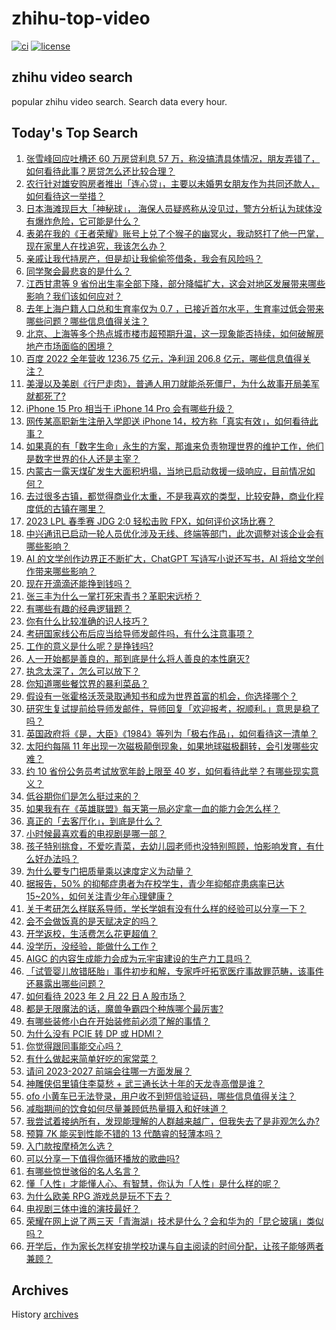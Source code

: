 # zhihu-top-video

[![ci](https://github.com/RyuSeiri/zhihu-top-video/actions/workflows/ci.yml/badge.svg)](https://github.com/RyuSeiri/zhihu-top-video/actions/workflows/ci.yml)
[![license](https://img.shields.io/github/license/RyuSeiri/zhihu-top-video)](https://github.com/RyuSeiri/zhihu-top-video/blob/master/LICENSE)

## zhihu video search

popular zhihu video search. Search data every hour.

## Today's Top Search

<!-- BEGIN -->
<!-- UpdateTime Thu Feb 23 2023 03:11:36 GMT+0800 (China Standard Time) -->

1. [张雪峰回应吐槽还 60 万房贷利息 57 万，称没搞清具体情况，朋友弄错了，如何看待此事？房贷怎么还比较合理？](https://www.zhihu.com/question/585520866)
1. [农行针对雄安购房者推出「连心贷」，主要以未婚男女朋友作为共同还款人，如何看待这一举措？](https://www.zhihu.com/question/585542976)
1. [日本海滩现巨大「神秘球」， 海保人员疑惑称从没见过，警方分析认为球体没有爆炸危险，它可能是什么？](https://www.zhihu.com/question/585546440)
1. [表弟在我的《王者荣耀》账号上兑了个猴子的幽冥火，我动怒打了他一巴掌，现在家里人在找追究，我该怎么办？](https://www.zhihu.com/question/584222261)
1. [亲戚让我代持房产，但是却让我偷偷签借条，我会有风险吗？](https://www.zhihu.com/question/584982380)
1. [同学聚会最悲哀的是什么？](https://www.zhihu.com/question/22636295)
1. [江西甘肃等 9 省份出生率全部下降，部分降幅扩大，这会对地区发展带来哪些影响？我们该如何应对？](https://www.zhihu.com/question/585522134)
1. [去年上海户籍人口总和生育率仅为 0.7 ，已接近首尔水平，生育率过低会带来哪些问题？哪些信息值得关注？](https://www.zhihu.com/question/585391117)
1. [北京、上海等多个热点城市楼市超预期升温，这一现象能否持续，如何破解房地产市场面临的困境？](https://www.zhihu.com/question/585533463)
1. [百度 2022 全年营收 1236.75 亿元，净利润 206.8 亿元，哪些信息值得关注？](https://www.zhihu.com/question/585592008)
1. [美漫以及美剧《行尸走肉》，普通人用刀就能杀死僵尸，为什么故事开局美军就都死了?](https://www.zhihu.com/question/585011354)
1. [iPhone 15 Pro 相当于 iPhone 14 Pro 会有哪些升级？](https://www.zhihu.com/question/583955628)
1. [网传某高职新生注册入学即送 iPhone 14，校方称「真实有效」，如何看待此事？](https://www.zhihu.com/question/585589999)
1. [如果真的有「数字生命」永生的方案，那谁来负责物理世界的维护工作，他们是数字世界的仆人还是主宰？](https://www.zhihu.com/question/585465580)
1. [内蒙古一露天煤矿发生大面积坍塌，当地已启动救援一级响应，目前情况如何？](https://www.zhihu.com/question/585593819)
1. [去过很多古镇，都觉得商业化太重，不是我喜欢的类型，比较安静，商业化程度低的古镇在哪里？](https://www.zhihu.com/question/34252897)
1. [2023 LPL 春季赛 JDG 2:0 轻松击败 FPX，如何评价这场比赛？](https://www.zhihu.com/question/585576377)
1. [中兴通讯已启动一轮人员优化涉及无线、终端等部门，此次调整对该企业会有哪些影响？](https://www.zhihu.com/question/585104708)
1. [AI 的文学创作边界正不断扩大，ChatGPT 写诗写小说还写书，AI 将给文学创作带来哪些影响？](https://www.zhihu.com/question/585629369)
1. [现在开滴滴还能挣到钱吗？](https://www.zhihu.com/question/582947468)
1. [张三丰为什么一掌打死宋青书？革职宋远桥？](https://www.zhihu.com/question/582897074)
1. [有哪些有趣的经典逻辑题？](https://www.zhihu.com/question/571373524)
1. [你有什么比较准确的识人技巧？](https://www.zhihu.com/question/369993895)
1. [考研国家线公布后应当给导师发邮件吗，有什么注意事项？](https://www.zhihu.com/question/389247690)
1. [工作的意义是什么呢？是挣钱吗?](https://www.zhihu.com/question/584514330)
1. [人一开始都是善良的，那到底是什么将人善良的本性磨灭?](https://www.zhihu.com/question/585585621)
1. [执念太深了，怎么可以放下？](https://www.zhihu.com/question/584109933)
1. [你知道哪些餐饮界的暴利菜品？](https://www.zhihu.com/question/430100068)
1. [假设有一张霍格沃茨录取通知书和成为世界首富的机会，你选择哪个？](https://www.zhihu.com/question/424370792)
1. [研究生复试提前给导师发邮件，导师回复「欢迎报考，祝顺利。」意思是稳了吗？](https://www.zhihu.com/question/389701976)
1. [英国政府将《是，大臣》《1984》等列为「极右作品」，如何看待这一清单？](https://www.zhihu.com/question/585322261)
1. [太阳约每隔 11 年出现一次磁极颠倒现象，如果地球磁极翻转，会引发哪些灾难？](https://www.zhihu.com/question/585367244)
1. [约 10 省份公务员考试放宽年龄上限至 40 岁，如何看待此举？有哪些现实意义？](https://www.zhihu.com/question/585325287)
1. [低谷期你们是怎么挺过来的？](https://www.zhihu.com/question/582359522)
1. [如果我有在《英雄联盟》每天第一局必定拿一血的能力会怎么样？](https://www.zhihu.com/question/584866185)
1. [真正的「去客厅化」，到底是什么？](https://www.zhihu.com/question/585223696)
1. [小时候最喜欢看的电视剧是哪一部？](https://www.zhihu.com/question/585347005)
1. [孩子特别挑食，不爱吃青菜，去幼儿园老师也没特别照顾，怕影响发育，有什么好办法吗？](https://www.zhihu.com/question/585359815)
1. [为什么要专门把质量乘以速度定义为动量？](https://www.zhihu.com/question/566593694)
1. [据报告，50% 的抑郁症患者为在校学生，青少年抑郁症患病率已达 15~20%，如何关注青少年心理健康？](https://www.zhihu.com/question/585555768)
1. [关于考研怎么样联系导师，学长学姐有没有什么样的经验可以分享一下？](https://www.zhihu.com/question/301366750)
1. [会不会做饭真的是天赋决定的吗？](https://www.zhihu.com/question/585375177)
1. [开学返校，生活费怎么花更超值？](https://www.zhihu.com/question/585538842)
1. [没学历，没经验，能做什么工作？](https://www.zhihu.com/question/583745399)
1. [AIGC 的内容生成能力会成为元宇宙建设的生产力工具吗？](https://www.zhihu.com/question/585103099)
1. [「试管婴儿放错胚胎」事件初步和解，专家呼吁拓宽医疗事故罪范畴，该事件还暴露出哪些问题？](https://www.zhihu.com/question/585568737)
1. [如何看待 2023 年 2 月 22 日 A 股市场？](https://www.zhihu.com/question/585412131)
1. [都是无限魔法的话，魔兽争霸四个种族哪个最厉害?](https://www.zhihu.com/question/552507821)
1. [有哪些装修小白在开始装修前必须了解的事情？](https://www.zhihu.com/question/585164476)
1. [为什么没有 PCIE 转 DP 或 HDMI？](https://www.zhihu.com/question/478924569)
1. [你觉得跟同事能交心吗？](https://www.zhihu.com/question/575718990)
1. [有什么做起来简单好吃的家常菜？](https://www.zhihu.com/question/585107295)
1. [请问 2023-2027 前端会往哪一方面发展？](https://www.zhihu.com/question/584347848)
1. [神雕侠侣里镇住李莫愁 + 武三通长达十年的天龙寺高僧是谁？](https://www.zhihu.com/question/27055363)
1. [ofo 小黄车已无法登录，用户收不到短信验证码，哪些信息值得关注？](https://www.zhihu.com/question/585447316)
1. [减脂期间的饮食如何尽量兼顾低热量摄入和好味道？](https://www.zhihu.com/question/584498149)
1. [我尝试着接纳所有，发现能理解的人群越来越广，但我失去了是非观怎么办?](https://www.zhihu.com/question/449712280)
1. [预算 7K 能买到性能不错的 13 代酷睿的轻薄本吗？](https://www.zhihu.com/question/577655796)
1. [入门款按摩椅怎么选？](https://www.zhihu.com/question/554045004)
1. [可以分享一下值得你循环播放的歌曲吗?](https://www.zhihu.com/question/585597136)
1. [有哪些惊世骇俗的名人名言？](https://www.zhihu.com/question/66107512)
1. [懂「人性」才能懂人心、有智慧，你认为「人性」是什么样的呢？](https://www.zhihu.com/question/580521136)
1. [为什么欧美 RPG 游戏总是玩不下去？](https://www.zhihu.com/question/565153785)
1. [电视剧三体中谁的演技最好？](https://www.zhihu.com/question/579021124)
1. [荣耀在网上说了两三天「青海湖」技术是什么？会和华为的「昆仑玻璃」类似吗？](https://www.zhihu.com/question/585528979)
1. [开学后，作为家长怎样安排学校功课与自主阅读的时间分配，让孩子能够两者兼顾？](https://www.zhihu.com/question/584657786)

<!-- END -->

## Archives

History [archives](./archives)
